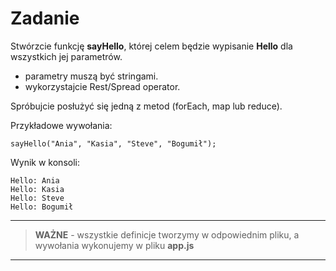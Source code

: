 # Zadanie

Stwórzcie funkcję **sayHello**, której celem będzie wypisanie **Hello** dla wszystkich jej parametrów.

- parametry muszą być stringami.
- wykorzystajcie Rest/Spread operator.

Spróbujcie posłużyć się jedną z metod (forEach, map lub reduce).

Przykładowe wywołania:
```
sayHello("Ania", "Kasia", "Steve", "Bogumił");
```
Wynik w konsoli:
```
Hello: Ania
Hello: Kasia
Hello: Steve
Hello: Bogumił
```


---
> **WAŻNE** - wszystkie definicje tworzymy w odpowiednim pliku, a wywołania wykonujemy w pliku **app.js**
---
